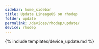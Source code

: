 ```yaml
---
sidebar: home_sidebar
title: Update LineageOS on rhodep
folder: update
permalink: /devices/rhodep/update/
device: rhodep
---
```

{% include templates/device_update.md %}
